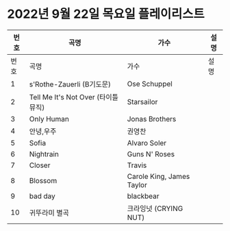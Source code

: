 # 2022년 9월 22일 목요일 플레이리스트

| 번호 | 곡명 | 가수 | 설명 |
|------|------|------|------|
| 번호 | 곡명 | 가수 | 설명 |
| 1 | s'Rothe-Zauerli (B기도문) | Ose Schuppel |  |
| 2 | Tell Me It's Not Over (타이틀 뮤직) | Starsailor |  |
| 3 | Only Human | Jonas Brothers |  |
| 4 | 안녕,우주 | 권영찬 |  |
| 5 | Sofia | Alvaro Soler |  |
| 6 | Nightrain | Guns N' Roses |  |
| 7 | Closer | Travis |  |
| 8 | Blossom | Carole King, James Taylor |  |
| 9 | bad day | blackbear |  |
| 10 | 귀뚜라미 별곡 | 크라잉넛 (CRYING NUT) |  |
